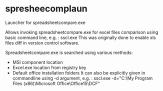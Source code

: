 # spresheecomplaun
Launcher for spreadsheetcompare.exe

Allows invoking spreadsheetcompare.exe for excel files comparison using basic command line, e.g. :
sscl.exe <file1> <file2>
This was originally done to enable xls files diff in version control software. 

Spreadsheetcompare.exe is searched using various methods:
- MSI component location
- Excel.exe location from registry key
- Default office installation folders
It can also be explicitly given in commandline using -d argument, e.g. :
sscl.exe <file1> <file2> -d="C:\My Program Files (x86)\Microsoft Office\Office15\DCF"

 
